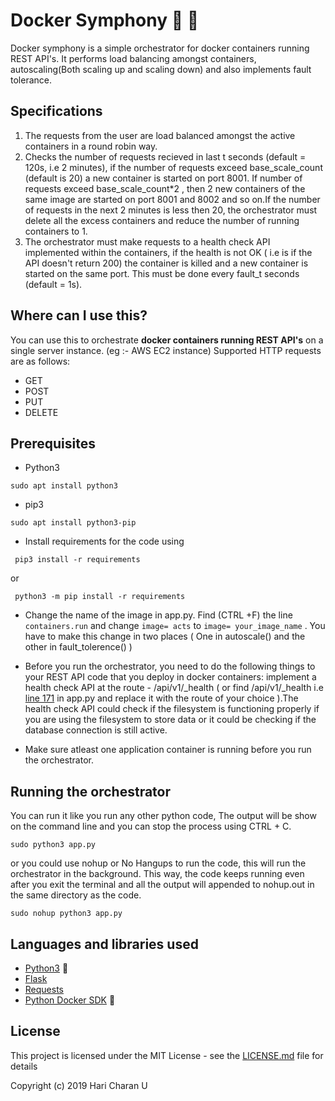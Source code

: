 # Docker Symphony :whale: :musical_note:

Docker symphony is a simple orchestrator for docker containers running REST API's. It performs load balancing amongst containers, autoscaling(Both scaling up and scaling down) and also implements fault tolerance.

## Specifications

1. The requests from the user are load balanced amongst the active containers in a round robin way.
2. Checks the number of requests recieved in last t seconds (default = 120s, i.e 2 minutes), if the number of requests exceed base\_scale\_count (default is 20) a new container is started on port 8001. If number of requests exceed base\_scale\_count\*2 , then 2 new containers of the same image are started on port 8001 and 8002 and so on.If the number of requests in the next 2 minutes is less then 20, the orchestrator must delete all the excess containers and reduce the number of running containers to 1.
3. The orchestrator must make requests to a health check API implemented within the containers, if the health is not OK ( i.e is if the API doesn't return 200) the container is killed and a new container is started on the same port. This must be done every fault_t seconds (default = 1s).

## Where can I use this?

You can use this to orchestrate  **docker containers running REST API's** on a single server instance. (eg :- AWS EC2 instance)
Supported HTTP requests are as follows:
- GET
- POST
- PUT
- DELETE

## Prerequisites 
- Python3
```
sudo apt install python3 
```
- pip3
``` 
sudo apt install python3-pip
 ```
- Install requirements for the code using 
```
 pip3 install -r requirements 
```
or 
```
 python3 -m pip install -r requirements 
```
- Change the name of the image in app.py. Find (CTRL +F) the line ``` containers.run ``` and change ``` image= acts ``` to ``` image= your_image_name ``` . You have to make this change in two places ( One in autoscale() and the other in fault_tolerence() )
- Before you run the orchestrator, you need to do the following things to your REST API code that you deploy in docker containers: implement a health check API at the route - /api/v1/_health ( or find /api/v1/_health i.e [line 171](https://github.com/wolfharan/docker-symphony/blob/2518bb795f291f837d0f58e15531d66884d78f0e/app.py#L171) in app.py and replace it with the route of your choice ).The health check API could check if the filesystem is functioning properly if you are using the filesystem to store data or it could be checking if the database connection is still active. 

- Make sure atleast one application container is running before you run the orchestrator. 



## Running the orchestrator

You can run it like you run any other python code, The output will be show on the command line and you can stop the process using CTRL + C.
```
sudo python3 app.py
```
or you could use nohup or No Hangups to run the code, this will run the orchestrator in the background. This way, the code keeps running even after you exit the terminal and all the output will appended to nohup.out in the same directory as the code.
```
sudo nohup python3 app.py
```

## Languages and libraries used

* [Python3](https://docs.python.org/3/) :snake:
* [Flask](http://flask.pocoo.org/) 
* [Requests](https://pypi.org/project/requests/) 
* [Python Docker SDK](https://docker-py.readthedocs.io/en/stable/) :whale:

## License

This project is licensed under the MIT License - see the [LICENSE.md](LICENSE.md) file for details

Copyright (c) 2019 Hari Charan U


